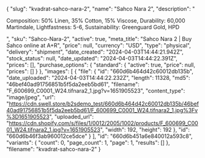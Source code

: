 {
  "slug": "kvadrat-sahco-nara-2",
  "name": "Sahco Nara 2",
  "description": "<p>Composition: 50% Linen, 35% Cotton, 15% Viscose, Durability: 60,000 Martindale, Lightfastness: 5-6, Sustainability: Greenguard Gold, HPD</p>",
  "sku": "Sahco-Nara-2",
  "active": true,
  "meta_title": "Sahco Nara 2 | Buy Sahco online at A+R",
  "price": null,
  "currency": "USD",
  "type": "physical",
  "delivery": "shipment",
  "date_created": "2024-04-03T14:44:21.942Z",
  "stock_status": null,
  "date_updated": "2024-04-03T14:44:22.391Z",
  "prices": [],
  "purchase_options": {
    "standard": {
      "active": true,
      "price": null,
      "prices": []
    }
  },
  "images": [
    {
      "file": {
        "id": "660d6b464d42c60012db135b",
        "date_uploaded": "2024-04-03T14:44:22.232Z",
        "length": 11328,
        "md5": "46bef40ad91756851b5f5da2eeb5bd61",
        "filename": "F_600699_C0001_W24.tifnara2_1.jpg?v=1651905523",
        "content_type": "image/jpeg",
        "url": "https://cdn.swell.store/b2sdemo_test/660d6b464d42c60012db135b/46bef40ad91756851b5f5da2eeb5bd61/F_600699_C0001_W24.tifnara2_1.jpg%3Fv%3D1651905523",
        "uploaded_url": "https://cdn.shopify.com/s/files/1/0012/2005/1002/products/F_600699_C0001_W24.tifnara2_1.jpg?v=1651905523",
        "width": 192,
        "height": 192
      },
      "id": "660d6b46f3ab960012ce5dce"
    }
  ],
  "id": "660d6b451a6e840012a593c8",
  "variants": {
    "count": 0,
    "page_count": 1,
    "page": 1,
    "results": []
  },
  "filename": "kvadrat-sahco-nara-2"
}